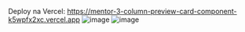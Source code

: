 Deploy na Vercel: https://mentor-3-column-preview-card-component-k5wpfx2xc.vercel.app
![image](https://github.com/user-attachments/assets/d0dd061f-7009-456f-8801-cd0ea7c7f6e0)
![image](https://github.com/user-attachments/assets/91550138-f863-475b-9309-ddc3356387f8)
